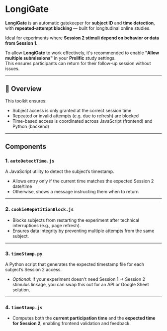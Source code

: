 # LongiGate

**LongiGate** is an automatic gatekeeper for **subject ID** and **time detection**, with **repeated-attempt blocking** — built for longitudinal online studies.

Ideal for experiments where **Session 2 stimuli depend on behavior or data from Session 1**.

To allow **LongiGate** to work effectively, it's recommended to enable **"Allow multiple submissions"** in your **Prolific** study settings.  
This ensures participants can return for their follow-up session without issues.

---

## 🧩 Overview

This toolkit ensures:

- Subject access is only granted at the correct session time
- Repeated or invalid attempts (e.g. due to refresh) are blocked
- Time-based access is coordinated across JavaScript (frontend) and Python (backend)

---

## Components

### 1. `autoDetectTime.js`
A JavaScript utility to detect the subject’s timestamp.  
- Allows entry only if the current time matches the expected Session 2 date/time  
- Otherwise, shows a message instructing them when to return

---

### 2. `cookieRepetitionBlock.js`
- Blocks subjects from restarting the experiment after technical interruptions (e.g., page refresh).  
- Ensures data integrity by preventing multiple attempts from the same subject.

---

### 3. `timeStamp.py`
A Python script that generates the expected timestamp file for each subject’s Session 2 access.  
- *Optional:* If your experiment doesn't need Session 1 → Session 2 stimulus linkage, you can swap this out for an API or Google Sheet solution.

---

### 4. `timeStamp.js`
- Computes both the **current participation time** and the **expected time for Session 2**, enabling frontend validation and feedback.
